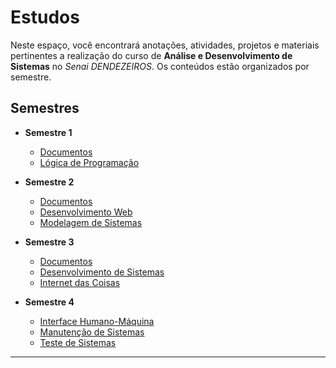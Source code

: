 # Estudos

Neste espaço, você encontrará anotações, atividades, projetos e materiais pertinentes a realização do curso de **Análise e Desenvolvimento de Sistemas** no _Senai DENDEZEIROS_. Os conteúdos estão organizados por semestre.


## Semestres

- **Semestre 1**
  - [Documentos](./1-Semestre/Documentos)
  - [Lógica de Programação](./1-Semestre/Lógica/)
- **Semestre 2**
  - [Documentos](./2-Semestre/Documentos/)
  - [Desenvolvimento Web](./2-Semestre/DesenvolvimentoWeb/)
  - [Modelagem de Sistemas](./2-Semestre/ModelagemDeSistemas/)

- **Semestre 3**
  - [Documentos](./3-Semestre/Documentos/)
  - [Desenvolvimento de Sistemas](./3-Semestre/DesenvolvimentoDeSistemas)
  - [Internet das Coisas](./3-Semestre/InternetDasCoisas/)


- **Semestre 4**
  - [Interface Humano-Máquina](./4-Semestre/InterfaceHumanoMáquina/)
  - [Manutenção de Sistemas](./4-Semestre/ManutençãoDeSistemas/)
  - [Teste de Sistemas](./4-Semestre/TesteDeSistemas/)


---


